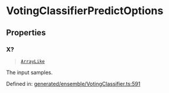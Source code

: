 # VotingClassifierPredictOptions

## Properties

### X?

> [`ArrayLike`](../types/ArrayLike.md)

The input samples.

Defined in:  [generated/ensemble/VotingClassifier.ts:591](https://github.com/transitive-bullshit/scikit-learn-ts/blob/b59c1ff/packages/sklearn/src/generated/ensemble/VotingClassifier.ts#L591)
